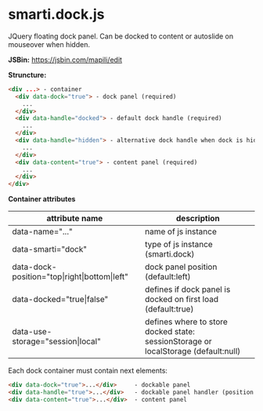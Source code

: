 # smarti.dock.js

JQuery floating dock panel. Can be docked to content or autoslide on mouseover when hidden.

<b>JSBin:</b> https://jsbin.com/mapili/edit

<b>Struncture:</b>

```html
<div ...> - container
  <div data-dock="true"> - dock panel (required)
    ...
  </div>
  <div data-handle="docked"> - default dock handle (required)
    ...
  </div>
  <div data-handle="hidden"> - alternative dock handle when dock is hidden (optional)
    ...
  </div>
  <div data-content="true"> - content panel (required)
    ...
  </div>
</div>
```
<b>Container attributes</b>

attribute name | description
--- | ---
data-name="..." | name of js instance
data-smarti="dock" | type of js instance (smarti.dock)
data-dock-position="top\|right\|bottom\|left" | dock panel position (default:left)
data-docked="true\|false" | defines if dock panel is docked on first load (default:true)
data-use-storage="session\|local" | defines where to store docked state: sessionStorage or localStorage (default:null)

Each dock container must contain next elements:
```html
<div data-dock="true">...</div>		- dockable panel
<div data-handle="true">...</div>	- dockable panel handler (position can be changed by setting css rule of top,right,bottom or left)
<div data-content="true">...</div>	- content panel
```
